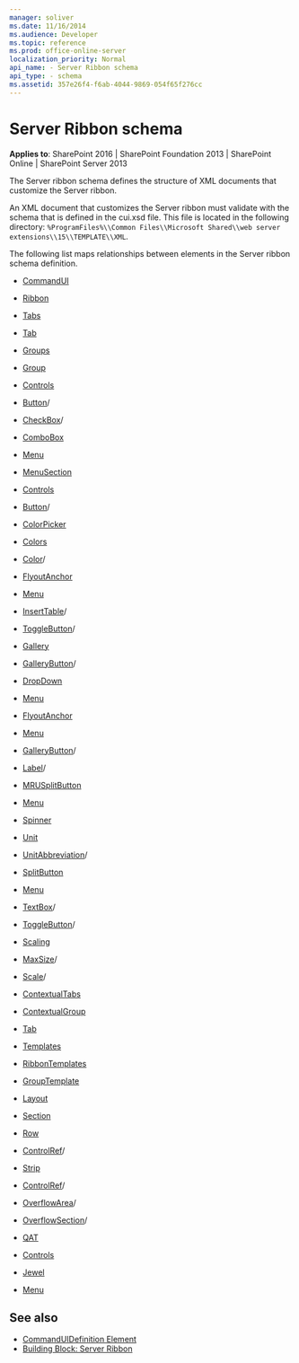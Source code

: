 ```yaml
---
manager: soliver
ms.date: 11/16/2014
ms.audience: Developer
ms.topic: reference
ms.prod: office-online-server
localization_priority: Normal
api_name: - Server Ribbon schema
api_type: - schema
ms.assetid: 357e26f4-f6ab-4044-9869-054f65f276cc
---
```


# Server Ribbon schema

**Applies to**: SharePoint 2016 | SharePoint Foundation 2013 | SharePoint Online | SharePoint Server 2013

The Server ribbon schema defines the structure of XML documents that customize the Server ribbon.

An XML document that customizes the Server ribbon must validate with the schema that is defined in the cui.xsd file. This file is located in the following directory: `%ProgramFiles%\\Common Files\\Microsoft Shared\\web server extensions\\15\\TEMPLATE\\XML`.

The following list maps relationships between elements in the Server ribbon schema definition.

- [CommandUI](commandui-element.md)

- [Ribbon](ribbon-element.md)

- [Tabs](tabs-element.md)

- [Tab](tab-element.md)

- [Groups](groups-element.md)

- [Group](group-element-ribbon.md)

- [Controls](controls-element-group.md)

- [Button](button-element.md)/

- [CheckBox](checkbox-element.md)/

- [ComboBox](combobox-element.md)

- [Menu](menu-element.md)

- [MenuSection](menusection-element.md)

- [Controls](controls-element-menusection.md)

- [Button](button-element.md)/

- [ColorPicker](colorpicker-element.md)

- [Colors](colors-element.md)

- [Color](color-element.md)/

- [FlyoutAnchor](flyoutanchor-element.md)

- [Menu](menu-element.md)

- [InsertTable](inserttable-element.md)/

- [ToggleButton](togglebutton-element.md)/

- [Gallery](gallery-element.md)

- [GalleryButton](gallerybutton-element-group.md)/

- [DropDown](dropdown-element.md)

- [Menu](menu-element.md)

- [FlyoutAnchor](flyoutanchor-element.md)

- [Menu](menu-element.md)

- [GalleryButton](gallerybutton-element-group.md)/

- [Label](label-element.md)/

- [MRUSplitButton](mrusplitbutton-element.md)

- [Menu](menu-element.md)

- [Spinner](spinner-element.md)

- [Unit](unit-element-spinner.md)

- [UnitAbbreviation](unitabbreviation-element.md)/

- [SplitButton](splitbutton-element.md)

- [Menu](menu-element.md)

- [TextBox](textbox-element.md)/

- [ToggleButton](togglebutton-element.md)/

- [Scaling](scaling-element.md)

- [MaxSize](maxsize-element.md)/

- [Scale](scale-element.md)/

- [ContextualTabs](contextualtabs-element.md)

- [ContextualGroup](contextualgroup-element.md)

- [Tab](tab-element.md)

- [Templates](templates-element.md)

- [RibbonTemplates](ribbontemplates.md)

- [GroupTemplate](grouptemplate-element.md)

- [Layout](layout-element.md)

- [Section](section-element.md)

- [Row](row-element.md)

- [ControlRef](controlref-element.md)/

- [Strip](strip-element.md)

- [ControlRef](controlref-element.md)/

- [OverflowArea](overflowarea-element.md)/

- [OverflowSection](overflowsection-element.md)/

- [QAT](qat-element.md)

- [Controls](controls-element-group.md)

- [Jewel](jewel-element.md)

- [Menu](menu-element.md)


## See also

- [CommandUIDefinition Element](commanduidefinition-element.md)
- [Building Block: Server Ribbon](https://msdn.microsoft.com/library/035cdaf8-29f3-45ca-b5de-461bb65797e8(Office.15).aspx)

 






